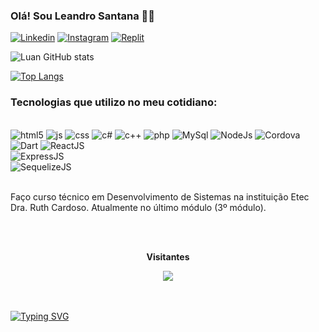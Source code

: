### Olá! Sou Leandro Santana 👏🏻

[![Linkedin](https://img.shields.io/badge/LinkedIn-0077B5?style=for-the-badge&logo=linkedin&logoColor=white)](https://www.linkedin.com/in/luan-henrique-64261b272/)
[![Instagram](https://img.shields.io/badge/Instagram-E4405F?style=for-the-badge&logo=instagram&logoColor=white)](https://www.instagram.com/kirito_dr4gon/)
[![Replit](https://img.shields.io/badge/replit-667881?style=for-the-badge&logo=replit&logoColor=white)](https://replit.com/@LuanHenrique36)

![Luan GitHub stats](https://github-readme-stats.vercel.app/api?username=LuanHenrique51&show_icons=true&theme=dracula)

[![Top Langs](https://github-readme-stats.vercel.app/api/top-langs/?username=LuanHenrique51&layout=donut)](https://github.com/LuanHenrique51/github-readme-stats)


### Tecnologias que utilizo no meu cotidiano:
<div style="display: inline_block; align: center;"><br/>
  <img alt= "html5" src="https://img.shields.io/badge/HTML5-E34F26?style=for-the-badge&logo=html5&logoColor=white"/>
  <img alt= "js" src="https://img.shields.io/badge/JavaScript-F7DF1E?style=for-the-badge&logo=javascript&logoColor=black"/>
  <img alt= "css" src="https://img.shields.io/badge/CSS-237?&style=for-the-badge&logo=css3&logoColor=white"/>
  <img alt= "c#" src="https://img.shields.io/badge/C%23-239120?style=for-the-badge&logo=c-sharp&logoColor=white"/>
  <img alt= "c++" src="https://img.shields.io/badge/C%2B%2B-00599C?style=for-the-badge&logo=c%2B%2B&logoColor=white"/>
  <img alt= "php" src="https://img.shields.io/badge/PHP-777BB4?style=for-the-badge&logo=php&logoColor=white"/>
  <img alt= "MySql" src="https://img.shields.io/badge/MySQL-00000F?style=for-the-badge&logo=mysql&logoColor=white"/>
  <img alt="NodeJs" src="https://img.shields.io/badge/Node.js-43853D?style=for-the-badge&logo=node.js&logoColor=white"/>
  <img alt= "Cordova" src="https://img.shields.io/badge/Cordova-35434F?style=for-the-badge&logo=apache-cordova&logoColor=E8E8E8"/></br>
  <img alt= "Dart" src="https://img.shields.io/badge/Dart-0175C2?style=for-the-badge&logo=dart&logoColor=white"</br>
  <img alt= "ReactJS" src="https://img.shields.io/badge/React-20232A?style=for-the-badge&logo=react&logoColor=61DAFB"/></br>
  <img alt= "ExpressJS" src="https://img.shields.io/badge/Express.js-404D59?style=for-the-badge"/></br>
  <img alt= "SequelizeJS" src="https://img.shields.io/badge/sequelize-323330?style=for-the-badge&logo=sequelize&logoColor=blue"/></br>
  	
</div><br>

Faço curso técnico em Desenvolvimento de Sistemas na instituição Etec Dra. Ruth Cardoso. Atualmente no último módulo (3º módulo).
<br>
<br>
<div align="center">
<br><p align="centre"><b>Visitantes</b></p>  
<p align="center"><img align="center" src="https://profile-counter.glitch.me/{LuanHenrique51}/count.svg" /></p> 
<br>
</div>
<br>
<a href="https://git.io/typing-svg"><img src="https://readme-typing-svg.herokuapp.com?font=Protest+Riot&pause=1020&color=B0C4DE&background=1BFF3000&random=false&width=435&lines=Obrigado+pela+aten%C3%A7%C3%A3o+!!!" alt="Typing SVG" /></a>
</br>

